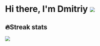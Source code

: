 
# Hi there, I'm Dmitriy ![](https://github.com/blackcater/blackcater/raw/main/images/Hi.gif) 

## 🔥Streak stats
![](https://github.com/blackcater/blackcater/raw/main/images/Hi.gif) 

